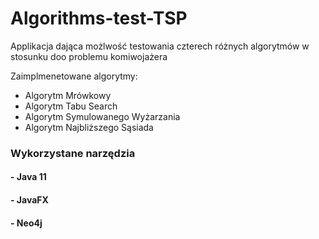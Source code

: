 # Algorithms-test-TSP

Applikacja dająca możlwość testowania czterech różnych algorytmów w stosunku doo problemu komiwojażera

Zaimplmenetowane algorytmy: 
- Algorytm Mrówkowy
- Algorytm Tabu Search
- Algorytm Symulowanego Wyżarzania
- Algorytm Najbliższego Sąsiada

### Wykorzystane narzędzia

#### - Java 11
#### - JavaFX
#### - Neo4j
